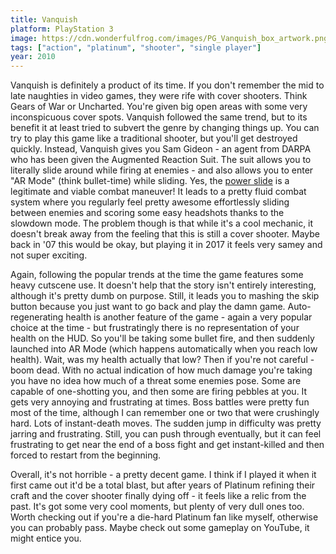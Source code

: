 ```yaml
---
title: Vanquish
platform: PlayStation 3
image: https://cdn.wonderfulfrog.com/images/PG_Vanquish_box_artwork.png
tags: ["action", "platinum", "shooter", "single player"]
year: 2010
---
```


Vanquish is definitely a product of its time. If you don't remember the mid to late naughties in video games, they were rife with cover shooters. Think Gears of War or Uncharted. You're given big open areas with some very inconspicuous cover spots. Vanquish followed the same trend, but to its benefit it at least tried to subvert the genre by changing things up. You can try to play this game like a traditional shooter, but you'll get destroyed quickly. Instead, Vanquish gives you Sam Gideon - an agent from DARPA who has been given the Augmented Reaction Suit. The suit allows you to literally slide around while firing at enemies - and also allows you to enter "AR Mode" (think bullet-time) while sliding. Yes, the [power slide](https://www.youtube.com/watch?v=tXYqv_FS9yk) is a legitimate and viable combat maneuver! It leads to a pretty fluid combat system where you regularly feel pretty awesome effortlessly sliding between enemies and scoring some easy headshots thanks to the slowdown mode. The problem though is that while it's a cool mechanic, it doesn't break away from the feeling that this is still a cover shooter. Maybe back in '07 this would be okay, but playing it in 2017 it feels very samey and not super exciting.

Again, following the popular trends at the time the game features some heavy cutscene use. It doesn't help that the story isn't entirely interesting, although it's pretty dumb on purpose. Still, it leads you to mashing the skip button because you just want to go back and play the damn game. Auto-regenerating health is another feature of the game - again a very popular choice at the time - but frustratingly there is no representation of your health on the HUD. So you'll be taking some bullet fire, and then suddenly launched into AR Mode (which happens automatically when you reach low health). Wait, was my health actually that low? Then if you're not careful - boom dead. With no actual indication of how much damage you're taking you have no idea how much of a threat some enemies pose. Some are capable of one-shotting you, and then some are firing pebbles at you. It gets very annoying and frustrating at times. Boss battles were pretty fun most of the time, although I can remember one or two that were crushingly hard. Lots of instant-death moves. The sudden jump in difficulty was pretty jarring and frustrating. Still, you can push through eventually, but it can feel frustrating to get near the end of a boss fight and get instant-killed and then forced to restart from the beginning.

Overall, it's not horrible - a pretty decent game. I think if I played it when it first came out it'd be a total blast, but after years of Platinum refining their craft and the cover shooter finally dying off - it feels like a relic from the past. It's got some very cool moments, but plenty of very dull ones too. Worth checking out if you're a die-hard Platinum fan like myself, otherwise you can probably pass. Maybe check out some gameplay on YouTube, it might entice you.
